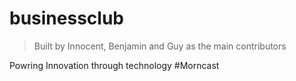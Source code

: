 # businessclub

> Built by Innocent, Benjamin and Guy as the main contributors

Powring Innovation through technology  #Morncast

